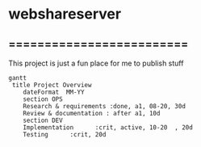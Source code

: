 # webshareserver
=========================
-------------------------
This project is just a fun place for me to publish stuff
```mermaid
gantt
 title Project Overview
    dateFormat  MM-YY
    section OPS
    Research & requirements :done, a1, 08-20, 30d
    Review & documentation : after a1, 10d
    section DEV
    Implementation      :crit, active, 10-20  , 20d
    Testing      :crit, 20d
```
